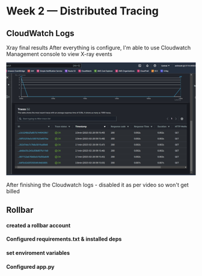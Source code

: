 # Week 2 — Distributed Tracing

## CloudWatch Logs

Xray final results
After everything is configure, I'm able to use Cloudwatch Management console to view X-ray events

![This is an image](https://github.com/nullreturn/aws-bootcamp-cruddur-2023/blob/main/journal/assets/week2/9finalresults.png)



After finishing the Cloudwatch logs - disabled it as per video so won't get billed 

## Rollbar

#### created a rollbar account
#### Configured requirements.txt & installed deps
#### set enviroment variables 
#### Configured app.py



